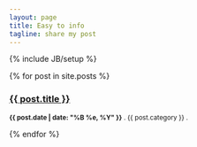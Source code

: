 ```yaml
---
layout: page
title: Easy to info
tagline: share my post
---
```

{% include JB/setup %}

<div>
{% for post in site.posts %}  
    <h3><a href="{{ post.url }}">{{ post.title }}</a></h3>
    <p><small><strong>{{ post.date | date: "%B %e, %Y" }}</strong> . {{ post.category }} . <a href="{{ BASE_PATH }}{{ post.url }}#disqus_thread"></a></small></p>
{% endfor %}  
</div>

